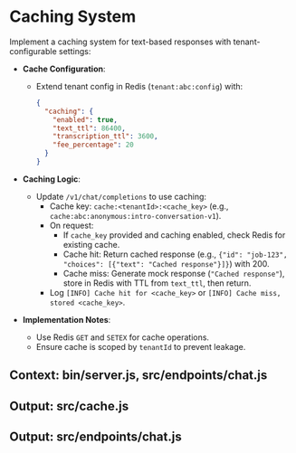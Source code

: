 # Caching System

Implement a caching system for text-based responses with tenant-configurable settings:

- **Cache Configuration**:
  - Extend tenant config in Redis (`tenant:abc:config`) with:
    ```json
    {
      "caching": {
        "enabled": true,
        "text_ttl": 86400,
        "transcription_ttl": 3600,
        "fee_percentage": 20
      }
    }
    ```
- **Caching Logic**:
  - Update `/v1/chat/completions` to use caching:
    - Cache key: `cache:<tenantId>:<cache_key>` (e.g., `cache:abc:anonymous:intro-conversation-v1`).
    - On request:
      - If `cache_key` provided and caching enabled, check Redis for existing cache.
      - Cache hit: Return cached response (e.g., `{"id": "job-123", "choices": [{"text": "Cached response"}]}`) with 200.
      - Cache miss: Generate mock response (`"Cached response"`), store in Redis with TTL from `text_ttl`, then return.
    - Log `[INFO] Cache hit for <cache_key>` or `[INFO] Cache miss, stored <cache_key>`.

- **Implementation Notes**:
  - Use Redis `GET` and `SETEX` for cache operations.
  - Ensure cache is scoped by `tenantId` to prevent leakage.

## Context: bin/server.js, src/endpoints/chat.js
## Output: src/cache.js
## Output: src/endpoints/chat.js
